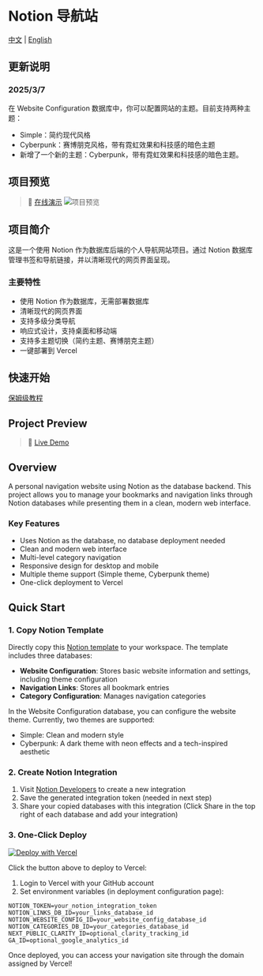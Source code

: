# Notion 导航站

[中文](#chinese) | [English](#english)

<div id="chinese">

## 更新说明
### 2025/3/7
在 Website Configuration 数据库中，你可以配置网站的主题。目前支持两种主题：
- Simple：简约现代风格
- Cyberpunk：赛博朋克风格，带有霓虹效果和科技感的暗色主题
- 新增了一个新的主题：Cyberpunk，带有霓虹效果和科技感的暗色主题。

## 项目预览
> 🔗 [在线演示](https://portal.ezho.top/)
![项目预览](https://github.com/user-attachments/assets/1d864d20-44b3-4678-b649-6ba96821f1c4)



## 项目简介
这是一个使用 Notion 作为数据库后端的个人导航网站项目。通过 Notion 数据库管理书签和导航链接，并以清晰现代的网页界面呈现。

### 主要特性
- 使用 Notion 作为数据库，无需部署数据库
- 清晰现代的网页界面
- 支持多级分类导航
- 响应式设计，支持桌面和移动端
- 支持多主题切换（简约主题、赛博朋克主题）
- 一键部署到 Vercel

## 快速开始
[保姆级教程](https://ezho.top/code/2025/02/21/notion-bookmarks-handbook)

</div>

<div id="english">

## Project Preview
> 🔗 [Live Demo](https://portal.ezho.top/)

## Overview
A personal navigation website using Notion as the database backend. This project allows you to manage your bookmarks and navigation links through Notion databases while presenting them in a clean, modern web interface.

### Key Features
- Uses Notion as the database, no database deployment needed
- Clean and modern web interface
- Multi-level category navigation
- Responsive design for desktop and mobile
- Multiple theme support (Simple theme, Cyberpunk theme)
- One-click deployment to Vercel

## Quick Start

### 1. Copy Notion Template
Directly copy this [Notion template](https://lofty-spear-6f1.notion.site/NotionBookmarks-157a26d324f380c08811f044c8563d04) to your workspace. The template includes three databases:
- **Website Configuration**: Stores basic website information and settings, including theme configuration
- **Navigation Links**: Stores all bookmark entries
- **Category Configuration**: Manages navigation categories

In the Website Configuration database, you can configure the website theme. Currently, two themes are supported:
- Simple: Clean and modern style
- Cyberpunk: A dark theme with neon effects and a tech-inspired aesthetic

### 2. Create Notion Integration
1. Visit [Notion Developers](https://www.notion.so/my-integrations) to create a new integration
2. Save the generated integration token (needed in next step)
3. Share your copied databases with this integration (Click Share in the top right of each database and add your integration)

### 3. One-Click Deploy
[![Deploy with Vercel](https://vercel.com/button)](https://vercel.com/new/clone?repository-url=https%3A%2F%2Fgithub.com%2Fmoyuguy%2Fnotion_bookmarks)

Click the button above to deploy to Vercel:
1. Login to Vercel with your GitHub account
2. Set environment variables (in deployment configuration page):
```env
NOTION_TOKEN=your_notion_integration_token
NOTION_LINKS_DB_ID=your_links_database_id
NOTION_WEBSITE_CONFIG_ID=your_website_config_database_id
NOTION_CATEGORIES_DB_ID=your_categories_database_id
NEXT_PUBLIC_CLARITY_ID=optional_clarity_tracking_id
GA_ID=optional_google_analytics_id
```



Once deployed, you can access your navigation site through the domain assigned by Vercel!

</div>
